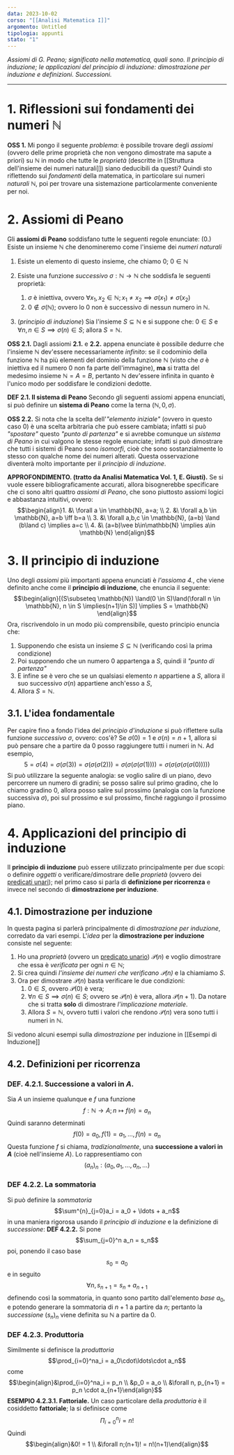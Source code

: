```yaml
---
data: 2023-10-02
corso: "[[Analisi Matematica I]]"
argomento: Untitled
tipologia: appunti
stato: "1"
---
```

*Assiomi di G. Peano; significato nella matematica, quali sono. Il principio di induzione; le applicazioni del principio di induzione: dimostrazione per induzione e definizioni. Successioni.*
- - -
# 1. Riflessioni sui fondamenti dei numeri $\mathbb{N}$
**OSS 1.** Mi pongo il seguente *problema*: è possibile trovare degli *assiomi* (ovvero delle prime proprietà che non vengono dimostrate ma sapute a priori) su $\mathbb{N}$ in modo che tutte le *proprietà* (descritte in [[Struttura dell'insieme dei numeri naturali]]) siano deducibili da questi? 
Quindi sto riflettendo sui *fondamenti* della matematica, in particolare sui numeri *naturali* $\mathbb{N}$, poi per trovare una sistemazione particolarmente conveniente per noi.
# 2. Assiomi di Peano
Gli **assiomi di Peano** soddisfano tutte le seguenti regole enunciate:
(0.) Esiste un insieme $\mathbb{N}$ che denomineremo come l'insieme dei *numeri naturali*
1. Esiste un elemento di questo insieme, che chiamo $0$; $0 \in \mathbb{N}$
2. Esiste una funzione *successivo* $\sigma : \mathbb{N} \longrightarrow \mathbb{N}$ che soddisfa le seguenti proprietà:
	1. $\sigma$ è iniettiva, ovvero $\forall x_1, x_2 \in \mathbb{N}; x_1 \neq x_2 \implies \sigma(x_1) \neq \sigma(x_2)$
	2. $0 \not \in \sigma(\mathbb{N})$; ovvero lo $0$ non è successivo di nessun numero in $\mathbb{N}$.
	
1. (*principio di induzione*) Sia l'insieme $S \subseteq \mathbb{N}$ e si suppone che: $0 \in S$ e $\forall n, n \in S \implies \sigma(n) \in S$; allora $S = \mathbb{N}$.

**OSS 2.1.** Dagli assiomi **2.1.** e **2.2.** appena enunciate è possibile dedurre che l'insieme $\mathbb{N}$ dev'essere necessariamente *infinito*: se il codominio della funzione $\mathbb{N}$ ha più elementi del dominio della funzione $\mathbb{N}$ (visto che $\sigma$ è iniettiva ed il numero $0$ non fa parte dell'immagine), **ma** si tratta del medesimo insieme $\mathbb{N} = A = B$, pertanto $\mathbb{N}$ dev'essere infinita in quanto è l'unico modo per soddisfare le condizioni dedotte.

**DEF 2.1. Il sistema di Peano**
Secondo gli seguenti assiomi appena enunciati, si può definire un **sistema di Peano** come la terna $(\mathbb{N}, 0, \sigma)$.

**OSS 2.2.** Si nota che la scelta dell'*"elemento iniziale"* (ovvero in questo caso $0$) è una scelta arbitraria che può essere cambiata; infatti si può *"spostare"* questo *"punto di partenza"* e si avrebbe comunque un *sistema di Peano* in cui valgono le stesse regole enunciate; infatti si può dimostrare che tutti i sistemi di Peano sono *isomorfi*, cioè che sono sostanzialmente lo stesso con qualche nome dei numeri alterati.
Questa osservazione diventerà molto importante per il *principio di induzione*. 

**APPROFONDIMENTO. (tratto da Analisi Matematica Vol. 1, E. Giusti).** Se si vuole essere bibliograficamente accurati, allora bisognerebbe specificare che ci sono altri quattro *assiomi di Peano*, che sono piuttosto assiomi logici e abbastanza intuitivi, ovvero: $$\begin{align}1. &\ \forall a \in \mathbb{N}, a=a; \\ 2. &\ \forall a,b \in \mathbb{N}, a=b \iff b=a \\ 3. &\ \forall a,b,c \in \mathbb{N}, (a=b) \land (b\land c) \implies a=c \\ 4. &\ (a=b)\vee b\in\mathbb{N} \implies a\in \mathbb{N}  \end{align}$$
# 3. Il principio di induzione
Uno degli *assiomi* più importanti appena enunciati è *l'assioma 4.*, che viene definito anche come il **principio di induzione**, che enuncia il seguente: $$\begin{align}[(S\subseteq \mathbb{N}) \land(0 \in S)\land(\forall n \in \mathbb{N}, n \in S \implies(n+1)\in S)] \implies S = \mathbb{N} \end{align}$$Ora, riscrivendolo in un modo più comprensibile, questo principio enuncia che:
1. Supponendo che esista un insieme $S \subseteq \mathbb{N}$ (verificando così la prima condizione)
2. Poi supponendo che un numero $0$ appartenga a $S$, quindi il *"punto di partenza"*
3. E infine se è vero che se un qualsiasi elemento $n$ appartiene a $S$, allora il suo successivo $\sigma(n)$ appartiene anch'esso a $S$,
4. Allora $S = \mathbb{N}$.
## 3.1. L'idea fondamentale
Per capire fino a fondo l'idea del *principio d'induzione* si può riflettere sulla funzione *successivo* $\sigma$, ovvero: cos'è?
Se $\sigma(0)=1$ e $\sigma(n) = n+1$, allora si può pensare che a partire da $0$ posso raggiungere tutti i numeri in $\mathbb{N}$. Ad esempio, $$5 = \sigma(4) = \sigma(\sigma(3)) = \sigma(\sigma(\sigma(2))) = \sigma(\sigma(\sigma(\sigma(1)))) = \sigma(\sigma(\sigma(\sigma(\sigma(0)))))$$
Si può utilizzare la seguente analogia: se voglio salire di un piano, devo percorrere un numero di gradini; se posso salire sul primo gradino, che lo chiamo gradino $0$, allora posso salire sul prossimo (analogia con la funzione successiva $\sigma$), poi sul prossimo e sul prossimo, finché raggiungo il prossimo piano.
# 4. Applicazioni del principio di induzione
Il **principio di induzione** può essere utilizzato principalmente per due scopi: o definire *oggetti* o verificare/dimostrare delle *proprietà* (ovvero dei [predicati unari](Predicati%20e%20Quantificatori)); nel primo caso si parla di **definizione per ricorrenza** e invece nel secondo di **dimostrazione per induzione**.
## 4.1. Dimostrazione per induzione
In questa pagina si parlerà principalmente di *dimostrazione per induzione*, corredato da vari esempi.
L'*idea* per la **dimostrazione per induzione** consiste nel seguente: 
1. Ho una *proprietà* (ovvero un [predicato unario](Predicati%20e%20Quantificatori)) $\mathcal{P}(n)$ e voglio dimostrare che essa è *verificata* per ogni $n \in \mathbb{N}$; 
2. Si crea quindi *l'insieme dei numeri che verificano $\mathcal{P}(n)$* e la chiamiamo $S$.
3. Ora per dimostrare $\mathcal{P}(n)$ basta verificare le due condizioni:
	1. $0 \in S$, ovvero $\mathcal{P}(0)$ è vera;
	2. $\forall n \in S \implies \sigma(n) \in S$; ovvero se $\mathcal{P}(n)$ è vera, allora $\mathcal{P}(n+1)$. Da notare che si tratta **solo** di dimostrare *l'implicazione materiale*.
	3. Allora $S = \mathbb{N}$, ovvero tutti i valori che rendono $\mathcal{P}(n)$ vera sono tutti i numeri in $\mathbb{N}$. 

Si vedono alcuni esempi sulla *dimostrazione* per induzione in [[Esempi di Induzione]]
## 4.2. Definizioni per ricorrenza
### DEF. 4.2.1. Successione a valori in $A$.
Sia $A$ un insieme qualunque e $f$ una funzione $$f: \mathbb{N} \longrightarrow A; n \mapsto f(n) = a_n$$Quindi saranno determinati $$f(0)=a_0, f(1) = a_1, \ldots, f(n) = a_n$$
Questa funzione $f$ si chiama, *tradizionalmente*, una **successione a valori in $A$** (cioè nell'insieme $A$).
Lo rappresentiamo con $$(a_n)_n: (a_0, a_1, \ldots, a_n, \ldots)$$
### DEF 4.2.2. La sommatoria
Si può definire la *sommatoria* $$\sum^{n}_{j=0}a_i = a_0 + \ldots + a_n$$in una maniera rigorosa usando il *principio di induzione* e la definizione di *successione*:
**DEF 4.2.2.** Si pone $$\sum_{j=0}^n a_n = s_n$$poi, ponendo il caso base $$s_0 = a_0$$e in seguito $$\forall n, s_{n+1} = s_n + a_{n+1}$$definendo così la sommatoria, in quanto sono partito dall'elemento *base* $a_0$, e potendo generare la sommatoria di $n+1$ a partire da $n$; pertanto la *successione* $(s_n)_n$ viene definita su $\mathbb{N}$ a partire da $0$.

### DEF 4.2.3. Produttoria
Similmente si definisce la *produttoria* $$\prod_{i=0}^na_i = a_0\cdot\ldots\cdot a_n$$ come $$\begin{align}&\prod_{i=0}^na_i = p_n \\ &p_0 = a_o \\ &\forall n, p_{n+1} = p_n \cdot a_{n+1}\end{align}$$
**ESEMPIO 4.2.3.1. Fattoriale.** Un caso particolare della *produttoria* è il cosiddetto **fattoriale**; la si definisce come $$\Pi_{i=0}^{n}i = n!$$Quindi $$\begin{align}&0! = 1 \\ &\forall n;(n+1)! = n!(n+1)\end{align}$$